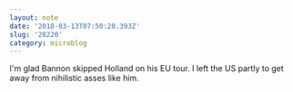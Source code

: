 ```yaml
---
layout: note
date: '2018-03-13T07:50:20.393Z'
slug: '28220'
category: microblog
---
```

I&#39;m glad Bannon skipped Holland on his EU tour. I left the US partly to get away from nihilistic asses like him.

